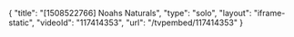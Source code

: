 {
    "title": "[1508522766] Noahs Naturals",
    "type": "solo",
    "layout": "iframe-static",
    "videoId": "117414353",
    "url": "\/tvpembed\/117414353"
}